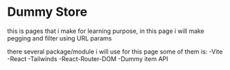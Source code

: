 # Dummy Store

this is pages that i make for learning purpose, in this page i will make pegging and filter using URL params

there several package/module i will use  for this page some of them is:
-Vite
-React
-Tailwinds
-React-Router-DOM
-Dummy item API